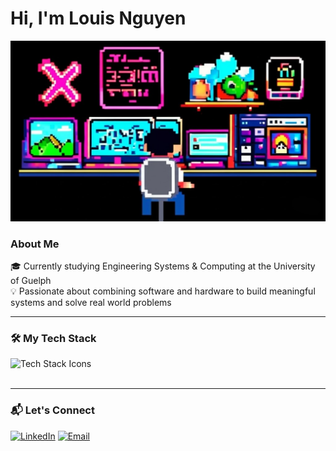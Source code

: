 <!--
<h1 align="left">
  <a href="https://git.io/typing-svg"><img src="https://readme-typing-svg.herokuapp.com?font=Inter&weight=600&size=32&pause=1002&color=FFFFFF&center=false&vCenter=true&width=435&lines=Hi%2C+I'm+Louis+Nguyen!+%F0%9F%91%8B" alt="Typing SVG" /></a>
</h1>
-->

# Hi, I'm Louis Nguyen

![Gaming Image](image.jpg)

### About Me
🎓 Currently studying Engineering Systems & Computing at the University of Guelph  
💡 Passionate about combining software and hardware to build meaningful systems and solve real world problems

---

### 🛠️ My Tech Stack

<div align="left">
  <img src="https://skillicons.dev/icons?i=c,python,js,html,css,react,vite,tailwind,bootstrap,git,github,gitlab,linux,bash,vscode,sublime,postgres,vercel,nodejs" alt="Tech Stack Icons"/>
</div>
</br>

---

### 📬 Let's Connect

[![LinkedIn](https://img.shields.io/badge/LinkedIn-blue?style=for-the-badge&logo=linkedin&logoColor=white)](https://www.linkedin.com/in/louisnguyenn/)
[![Email](https://img.shields.io/badge/Email-D14836?style=for-the-badge&logo=gmail&logoColor=white)](mailto:louis.nguyen550@gmail.com)

